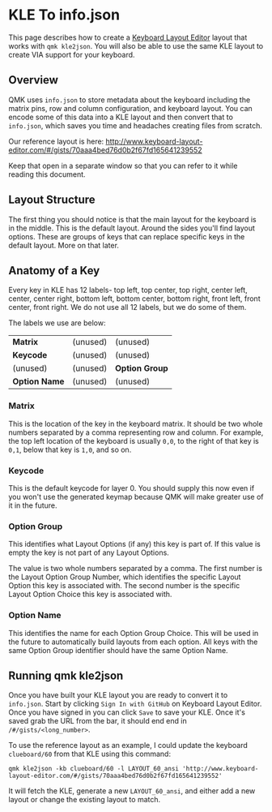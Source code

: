 # KLE To info.json

This page describes how to create a [Keyboard Layout Editor](http://keyboard-layout-editor.com) layout that works with `qmk kle2json`. You will also be able to use the same KLE layout to create VIA support for your keyboard.

## Overview

QMK uses `info.json` to store metadata about the keyboard including the matrix pins, row and column configuration, and keyboard layout. You can encode some of this data into a KLE layout and then convert that to `info.json`, which saves you time and headaches creating files from scratch.

Our reference layout is here: <http://www.keyboard-layout-editor.com/#/gists/70aaa4bed76d0b2f67fd165641239552>

Keep that open in a separate window so that you can refer to it while reading this document.

## Layout Structure

The first thing you should notice is that the main layout for the keyboard is in the middle. This is the default layout. Around the sides you'll find layout options. These are groups of keys that can replace specific keys in the default layout. More on that later.

## Anatomy of a Key

Every key in KLE has 12 labels- top left, top center, top right, center left, center, center right, bottom left, bottom center, bottom right, front left, front center, front right. We do not use all 12 labels, but we do some of them.

The labels we use are below:

| | | |
|-|-|-|
| **Matrix** | (unused) | (unused) |
| **Keycode** | (unused) | (unused) |
| (unused) | (unused) | **Option Group** |
| **Option Name** | (unused) | (unused) |

### Matrix

This is the location of the key in the keyboard matrix. It should be two whole numbers separated by a comma representing row and column. For example, the top left location of the keyboard is usually `0,0`, to the right of that key is `0,1`, below that key is `1,0`, and so on.

### Keycode

This is the default keycode for layer 0. You should supply this now even if you won't use the generated keymap because QMK will make greater use of it in the future.

### Option Group

This identifies what Layout Options (if any) this key is part of. If this value is empty the key is not part of any Layout Options.

The value is two whole numbers separated by a comma. The first number is the Layout Option Group Number, which identifies the specific Layout Option this key is associated with. The second number is the specific Layout Option Choice this key is associated with.

### Option Name

This identifies the name for each Option Group Choice. This will be used in the future to automatically build layouts from each option. All keys with the same Option Group identifier should have the same Option Name.

## Running qmk kle2json

Once you have built your KLE layout you are ready to convert it to `info.json`. Start by clicking `Sign In with GitHub` on Keyboard Layout Editor. Once you have signed in you can click `Save` to save your KLE. Once it's saved grab the URL from the bar, it should end end in `/#/gists/<long_number>`.

To use the reference layout as an example, I could update the keyboard `clueboard/60` from that KLE using this command:

```shell
qmk kle2json -kb clueboard/60 -l LAYOUT_60_ansi 'http://www.keyboard-layout-editor.com/#/gists/70aaa4bed76d0b2f67fd165641239552'
```

It will fetch the KLE, generate a new `LAYOUT_60_ansi`, and either add a new layout or change the existing layout to match.
